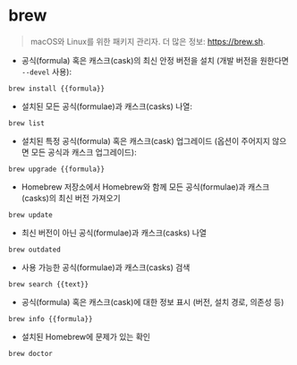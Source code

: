 # brew

> macOS와 Linux를 위한 패키지 관리자.
> 더 많은 정보: <https://brew.sh>.

- 공식(formula) 혹은 캐스크(cask)의 최신 안정 버전을 설치 (개발 버전을 원한다면 `--devel` 사용):

`brew install {{formula}}`

- 설치된 모든 공식(formulae)과 캐스크(casks) 나열:

`brew list`

- 설치된 특정 공식(formula) 혹은 캐스크(cask) 업그레이드 (옵션이 주어지지 않으면 모든 공식과 캐스크 업그레이드):

`brew upgrade {{formula}}`

- Homebrew 저장소에서 Homebrew와 함께 모든 공식(formulae)과 캐스크(casks)의 최신 버전 가져오기

`brew update`

- 최신 버전이 아닌 공식(formulae)과 캐스크(casks) 나열

`brew outdated`

- 사용 가능한 공식(formulae)과 캐스크(casks) 검색

`brew search {{text}}`

- 공식(formula) 혹은 캐스크(cask)에 대한 정보 표시 (버전, 설치 경로, 의존성 등)

`brew info {{formula}}`

- 설치된 Homebrew에 문제가 있는 확인

`brew doctor`
